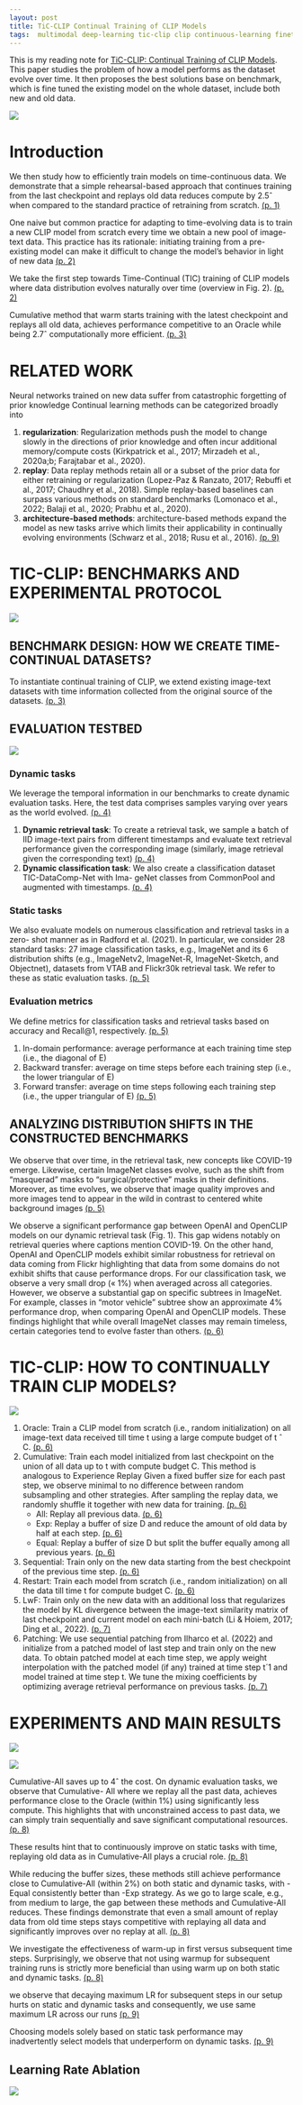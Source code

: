 ```yaml
---
layout: post
title: TiC-CLIP Continual Training of CLIP Models
tags:  multimodal deep-learning tic-clip clip continuous-learning finetune
---
```


This is my reading note for [TiC-CLIP: Continual Training of CLIP Models](http://arxiv.org/abs/2310.16226). This paper studies the problem of how a model performs as the dataset evolve over time. It then proposes the best solutions base on benchmark, which is fine tuned the existing model on the whole dataset, include both new and old data.

![](https://raw.githubusercontent.com/zhangtemplar/zhangtemplar.github.io/master/uPic/gargTiCCLIPContinualTraining2023-2-x103-y491.png) 

# Introduction
We then study how to efficiently train models on time-continuous data. We demonstrate that a simple rehearsal-based approach that continues training from the last checkpoint and replays old data reduces compute by 2.5ˆ when compared to the standard practice of retraining from scratch. [(p. 1)](zotero://open-pdf/library/items/ZIWBSNMU?page=1&annotation=LPN3FQCY)

One naive but common practice for adapting to time-evolving data is to train a new CLIP model from scratch every time we obtain a new pool of image-text data. This practice has its rationale: initiating training from a pre-existing model can make it difficult to change the model’s behavior in light of new data [(p. 2)](zotero://open-pdf/library/items/ZIWBSNMU?page=2&annotation=G86G2RM9)

We take the first step towards Time-Continual (TIC) training of CLIP models where data distribution evolves naturally over time (overview in Fig. 2). [(p. 2)](zotero://open-pdf/library/items/ZIWBSNMU?page=2&annotation=CAP8ZSYK)

Cumulative method that warm starts training with the latest checkpoint and replays all old data, achieves performance competitive to an Oracle while being 2.7ˆ computationally more efficient. [(p. 3)](zotero://open-pdf/library/items/ZIWBSNMU?page=3&annotation=MMSRTJRX)

# RELATED WORK
Neural networks trained on new data suffer from catastrophic forgetting of prior knowledge Continual learning methods can be categorized broadly into
1. **regularization**: Regularization methods push the model to change slowly in the directions of prior knowledge and often incur additional memory/compute costs (Kirkpatrick et al., 2017; Mirzadeh et al., 2020a;b; Farajtabar et al., 2020). 
2. **replay**: Data replay methods retain all or a subset of the prior data for either retraining or regularization (Lopez-Paz & Ranzato, 2017; Rebuffi et al., 2017; Chaudhry et al., 2018). Simple replay-based baselines can surpass various methods on standard benchmarks (Lomonaco et al., 2022; Balaji et al., 2020; Prabhu et al., 2020).
3. **architecture-based methods**:  architecture-based methods expand the model as new tasks arrive which limits their applicability in continually evolving environments (Schwarz et al., 2018; Rusu et al., 2016). [(p. 9)](zotero://open-pdf/library/items/ZIWBSNMU?page=9&annotation=AIREDIND)

# TIC-CLIP: BENCHMARKS AND EXPERIMENTAL PROTOCOL
![](https://raw.githubusercontent.com/zhangtemplar/zhangtemplar.github.io/master/uPic/gargTiCCLIPContinualTraining2023-3-x101-y537.png) 

## BENCHMARK DESIGN: HOW WE CREATE TIME-CONTINUAL DATASETS?
To instantiate continual training of CLIP, we extend existing image-text datasets with time information collected from the original source of the datasets. [(p. 3)](zotero://open-pdf/library/items/ZIWBSNMU?page=3&annotation=XYFXGWJS)

## EVALUATION TESTBED
![](https://raw.githubusercontent.com/zhangtemplar/zhangtemplar.github.io/master/uPic/gargTiCCLIPContinualTraining2023-4-x100-y526.png) 

### Dynamic tasks
We leverage the temporal information in our benchmarks to create dynamic evaluation tasks. Here, the test data comprises samples varying over years as the world evolved. [(p. 4)](zotero://open-pdf/library/items/ZIWBSNMU?page=4&annotation=RMDXI6AY)

1. **Dynamic retrieval task**: To create a retrieval task, we sample a batch of IID image-text pairs from different timestamps and evaluate text retrieval performance given the corresponding image (similarly, image retrieval given the corresponding text) [(p. 4)](zotero://open-pdf/library/items/ZIWBSNMU?page=4&annotation=FYXWFGB5)
2. **Dynamic classification task**: We also create a classification dataset TIC-DataComp-Net with Ima- geNet classes from CommonPool and augmented with timestamps. [(p. 4)](zotero://open-pdf/library/items/ZIWBSNMU?page=4&annotation=HZP4NZGS)

### Static tasks 
We also evaluate models on numerous classification and retrieval tasks in a zero- shot manner as in Radford et al. (2021). In particular, we consider 28 standard tasks: 27 image classification tasks, e.g., ImageNet and its 6 distribution shifts (e.g., ImageNetv2, ImageNet-R, ImageNet-Sketch, and Objectnet), datasets from VTAB and Flickr30k retrieval task. We refer to these as static evaluation tasks. [(p. 5)](zotero://open-pdf/library/items/ZIWBSNMU?page=5&annotation=PGVAL29R)

### Evaluation metrics
We define metrics for classification tasks and retrieval tasks based on accuracy and Recall@1, respectively. [(p. 5)](zotero://open-pdf/library/items/ZIWBSNMU?page=5&annotation=Y9BGQWGF)

1. In-domain performance: average performance at each training time step (i.e., the diagonal of E)
2. Backward transfer: average on time steps before each training step (i.e., the lower triangular of E) 
3. Forward transfer: average on time steps following each training step (i.e., the upper triangular of E) [(p. 5)](zotero://open-pdf/library/items/ZIWBSNMU?page=5&annotation=VYC4EIJC)

## ANALYZING DISTRIBUTION SHIFTS IN THE CONSTRUCTED BENCHMARKS
We observe that over time, in the retrieval task, new concepts like COVID-19 emerge. Likewise, certain ImageNet classes evolve, such as the shift from “masquerad” masks to “surgical/protective” masks in their definitions.  Moreover, as time evolves, we observe that image quality improves and more images tend to appear in the wild in contrast to centered white background images [(p. 5)](zotero://open-pdf/library/items/ZIWBSNMU?page=5&annotation=WV9E35TE)

We observe a significant performance gap between OpenAI and OpenCLIP models on our dynamic retrieval task (Fig. 1). This gap widens notably on retrieval queries where captions mention COVID-19. On the other hand, OpenAI and OpenCLIP models exhibit similar robustness for retrieval on data coming from Flickr highlighting that data from some domains do not exhibit shifts that cause performance drops. For our classification task, we observe a very small drop (« 1%) when averaged across all categories. However, we observe a substantial gap on specific subtrees in ImageNet. For example, classes in “motor vehicle” subtree show an approximate 4% performance drop, when comparing OpenAI and OpenCLIP models. These findings highlight that while overall ImageNet classes may remain timeless, certain categories tend to evolve faster than others. [(p. 6)](zotero://open-pdf/library/items/ZIWBSNMU?page=6&annotation=8SILAGNN)

# TIC-CLIP: HOW TO CONTINUALLY TRAIN CLIP MODELS?
![](https://raw.githubusercontent.com/zhangtemplar/zhangtemplar.github.io/master/uPic/gargTiCCLIPContinualTraining2023-6-x298-y355.png) 

1. Oracle: Train a CLIP model from scratch (i.e., random initialization) on all image-text data received till time t using a large compute budget of t ˆ C. [(p. 6)](zotero://open-pdf/library/items/ZIWBSNMU?page=6&annotation=JLLB8WPF)
2. Cumulative: Train each model initialized from last checkpoint on the union of all data up to t with compute budget C. This method is analogous to Experience Replay Given a fixed buffer size for each past step, we observe minimal to no difference between random subsampling and other strategies. After sampling the replay data, we randomly shuffle it together with new data for training. [(p. 6)](zotero://open-pdf/library/items/ZIWBSNMU?page=6&annotation=MDIQMTAF)
	- All: Replay all previous data. [(p. 6)](zotero://open-pdf/library/items/ZIWBSNMU?page=6&annotation=5DJJGPAX)
	- Exp: Replay a buffer of size D and reduce the amount of old data by half at each step. [(p. 6)](zotero://open-pdf/library/items/ZIWBSNMU?page=6&annotation=BDJFPPQG)
	- Equal: Replay a buffer of size D but split the buffer equally among all previous years. [(p. 6)](zotero://open-pdf/library/items/ZIWBSNMU?page=6&annotation=6G96PTC3)
3. Sequential: Train only on the new data starting from the best checkpoint of the previous time step. [(p. 6)](zotero://open-pdf/library/items/ZIWBSNMU?page=6&annotation=VMGLSYXB)
4. Restart: Train each model from scratch (i.e., random initialization) on all the data till time t for compute budget C. [(p. 6)](zotero://open-pdf/library/items/ZIWBSNMU?page=6&annotation=8KFZYCBF)
5. LwF: Train only on the new data with an additional loss that regularizes the model by KL divergence between the image-text similarity matrix of last checkpoint and current model on each mini-batch (Li & Hoiem, 2017; Ding et al., 2022). [(p. 7)](zotero://open-pdf/library/items/ZIWBSNMU?page=7&annotation=62WGBZTF)
6. Patching: We use sequential patching from Ilharco et al. (2022) and initialize from a patched model of last step and train only on the new data. To obtain patched model at each time step, we apply weight interpolation with the patched model (if any) trained at time step t´1 and model trained at time step t. We tune the mixing coefficients by optimizing average retrieval performance on previous tasks. [(p. 7)](zotero://open-pdf/library/items/ZIWBSNMU?page=7&annotation=86AXI362)

# EXPERIMENTS AND MAIN RESULTS
![](https://raw.githubusercontent.com/zhangtemplar/zhangtemplar.github.io/master/uPic/gargTiCCLIPContinualTraining2023-7-x102-y341.png) 

![](https://raw.githubusercontent.com/zhangtemplar/zhangtemplar.github.io/master/uPic/gargTiCCLIPContinualTraining2023-8-x105-y528.png) 

Cumulative-All saves up to 4ˆ the cost. On dynamic evaluation tasks, we observe that Cumulative- All where we replay all the past data, achieves performance close to the Oracle (within 1%) using significantly less compute. This highlights that with unconstrained access to past data, we can simply train sequentially and save significant computational resources. [(p. 8)](zotero://open-pdf/library/items/ZIWBSNMU?page=8&annotation=J5I7FNSS)

These results hint that to continuously improve on static tasks with time, replaying old data as in Cumulative-All plays a crucial role. [(p. 8)](zotero://open-pdf/library/items/ZIWBSNMU?page=8&annotation=V5VFPXTL)

While reducing the buffer sizes, these methods still achieve performance close to Cumulative-All (within 2%) on both static and dynamic tasks, with -Equal consistently better than -Exp strategy. As we go to large scale, e.g., from medium to large, the gap between these methods and Cumulative-All reduces. These findings demonstrate that even a small amount of replay data from old time steps stays competitive with replaying all data and significantly improves over no replay at all. [(p. 8)](zotero://open-pdf/library/items/ZIWBSNMU?page=8&annotation=8FQEZIJC)

We investigate the effectiveness of warm-up in first versus subsequent time steps. Surprisingly, we observe that not using warmup for subsequent training runs is strictly more beneficial than using warm up on both static and dynamic tasks. [(p. 8)](zotero://open-pdf/library/items/ZIWBSNMU?page=8&annotation=4DF8QXC6)

we observe that decaying maximum LR for subsequent steps in our setup hurts on static and dynamic tasks and consequently, we use same maximum LR across our runs [(p. 9)](zotero://open-pdf/library/items/ZIWBSNMU?page=9&annotation=XN93NMMB)

Choosing models solely based on static task performance may inadvertently select models that underperform on dynamic tasks. [(p. 9)](zotero://open-pdf/library/items/ZIWBSNMU?page=9&annotation=9CZWQLDT)

## Learning Rate Ablation
![](https://raw.githubusercontent.com/zhangtemplar/zhangtemplar.github.io/master/uPic/gargTiCCLIPContinualTraining2023-20-x103-y305.png)

